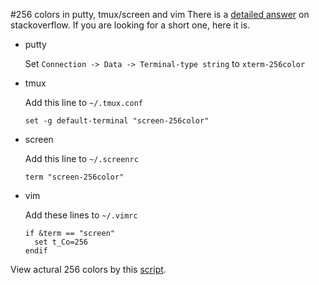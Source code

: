 #256 colors in putty, tmux/screen and vim
There is a [detailed answer](http://stackoverflow.com/a/15378816/390643) on stackoverflow. If you are looking for a short one, here it is.

- putty

  Set `Connection -> Data -> Terminal-type string` to `xterm-256color`

- tmux

  Add this line to `~/.tmux.conf`
  ```
  set -g default-terminal "screen-256color"
  ```

- screen

  Add this line to `~/.screenrc`
  ```
  term "screen-256color"
  ```

- vim

  Add these lines to `~/.vimrc`
  ```
  if &term == "screen"
    set t_Co=256
  endif
  ```

View actural 256 colors by this [script](https://gist.github.com/limingjie/036523669f428105ca81).
